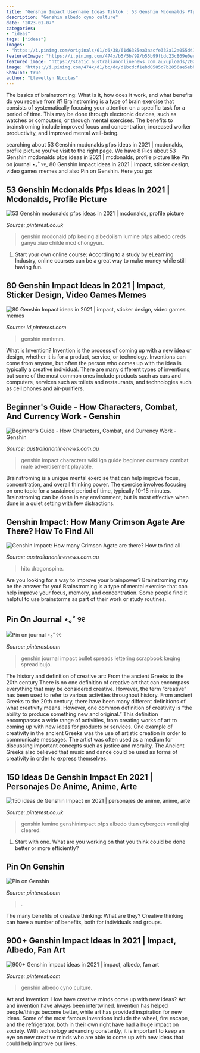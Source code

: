 ```yaml
---
title: "Genshin Impact Username Ideas Tiktok : 53 Genshin Mcdonalds Pfps Ideas In 2021"
description: "Genshin albedo cyno culture"
date: "2023-01-07"
categories:
- "ideas"
tags: ["ideas"]
images:
- "https://i.pinimg.com/originals/61/d6/38/61d6385ea3aacfe332a12a055d41932a.jpg"
featuredImage: "https://i.pinimg.com/474x/b5/5b/99/b55b99fbdc23c869e0ee30e177a37db4.jpg"
featured_image: "https://static.australianonlinenews.com.au/uploads/2020/10/72d6b776-e129-54ea-8eb7-c99d8589cbba.jpg"
image: "https://i.pinimg.com/474x/d1/bc/dc/d1bcdcf1ebd0585d7b2856ae5ebbea93.jpg"
ShowToc: true
author: "Llewellyn Nicolas"
---
```



The basics of brainstroming: What is it, how does it work, and what benefits do you receive from it?
Brainstroming is a type of brain exercise that consists of systematically focusing your attention on a specific task for a period of time. This may be done through electronic devices, such as watches or computers, or through mental exercises. The benefits to brainstroming include improved focus and concentration, increased worker productivity, and improved mental well-being.

	

		
searching about 53 Genshin mcdonalds pfps ideas in 2021 | mcdonalds, profile picture you've visit to the right page. We have 8 Pics about 53 Genshin mcdonalds pfps ideas in 2021 | mcdonalds, profile picture like Pin on journal ⋆｡˚ ୨୧, 80 Genshin Impact ideas in 2021 | impact, sticker design, video games memes and also Pin on Genshin. Here you go:
		
    
## 53 Genshin Mcdonalds Pfps Ideas In 2021 | Mcdonalds, Profile Picture

<img loading=lazy src="https://i.pinimg.com/474x/b5/5b/99/b55b99fbdc23c869e0ee30e177a37db4.jpg" onerror="this.onerror=null;this.src='https://tse4.mm.bing.net/th?id=OIP.UJpvEj0fcwOPxOBc9aZCTAAAAA&amp;pid=15.1';" alt="53 Genshin mcdonalds pfps ideas in 2021 | mcdonalds, profile picture">

_Source: pinterest.co.uk_

>genshin mcdonald pfp keqing albedoiism lumine pfps albedo creds ganyu xiao childe mcd chongyun. 

	

1. Start your own online course: According to a study by eLearning Industry, online courses can be a great way to make money while still having fun.

    
## 80 Genshin Impact Ideas In 2021 | Impact, Sticker Design, Video Games Memes

<img loading=lazy src="https://i.pinimg.com/474x/93/ce/c8/93cec821b9504d8f8156330a56a09682.jpg" onerror="this.onerror=null;this.src='https://tse2.mm.bing.net/th?id=OIP.uBUHJeBSlEYmVEyQq9lddgAAAA&amp;pid=15.1';" alt="80 Genshin Impact ideas in 2021 | impact, sticker design, video games memes">

_Source: id.pinterest.com_

>genshin mmhmm. 

	

What is Invention?
Invention is the process of coming up with a new idea or design, whether it is for a product, service, or technology. Inventions can come from anyone, but often the person who comes up with the idea is typically a creative individual. There are many different types of inventions, but some of the most common ones include products such as cars and computers, services such as toilets and restaurants, and technologies such as cell phones and air-purifiers.

    
## Beginner&#039;s Guide - How Characters, Combat, And Currency Work - Genshin

<img loading=lazy src="https://static.australianonlinenews.com.au/uploads/2020/10/72d6b776-e129-54ea-8eb7-c99d8589cbba.jpg" onerror="this.onerror=null;this.src='https://tse4.mm.bing.net/th?id=OIP.lzgEJr4-A-UHPvAyv1tRzAHaEL&amp;pid=15.1';" alt="Beginner&#039;s Guide - How Characters, Combat, and Currency Work - Genshin">

_Source: australianonlinenews.com.au_

>genshin impact characters wiki ign guide beginner currency combat male advertisement playable. 

	

Brainstroming is a unique mental exercise that can help improve focus, concentration, and overall thinking power. The exercise involves focusing on one topic for a sustained period of time, typically 10-15 minutes. Brainstroming can be done in any environment, but is most effective when done in a quiet setting with few distractions.

    
## Genshin Impact: How Many Crimson Agate Are There? How To Find All

<img loading=lazy src="https://static.australianonlinenews.com.au/uploads/2020/12/0bfe08ec-6669-535f-9cf2-7a1b56ea62ae-712x420.jpg" onerror="this.onerror=null;this.src='https://tse2.mm.bing.net/th?id=OIP.oDZ0nkHB6WsvwONLeeHfoQHaEX&amp;pid=15.1';" alt="Genshin Impact: How many Crimson Agate are there? How to find all">

_Source: australianonlinenews.com.au_

>hitc dragonspine. 

	

Are you looking for a way to improve your brainpower? Brainstroming may be the answer for you! Brainstroming is a type of mental exercise that can help improve your focus, memory, and concentration. Some people find it helpful to use brainstorms as part of their work or study routines.

    
## Pin On Journal ⋆｡˚ ୨୧

<img loading=lazy src="https://i.pinimg.com/originals/61/d6/38/61d6385ea3aacfe332a12a055d41932a.jpg" onerror="this.onerror=null;this.src='https://tse1.mm.bing.net/th?id=OIP.PMxBUjaQz2GBnSFUV99rAQHaJ4&amp;pid=15.1';" alt="Pin on journal ⋆｡˚ ୨୧">

_Source: pinterest.com_

>genshin journal impact bullet spreads lettering scrapbook keqing spread bujo. 

	

The history and definition of creative art: From the ancient Greeks to the 20th century
There is no one definition of creative art that can encompass everything that may be considered creative. However, the term “creative” has been used to refer to various activities throughout history. From ancient Greeks to the 20th century, there have been many different definitions of what creativity means. However, one common definition of creativity is “the ability to produce something new and original.” This definition encompasses a wide range of activities, from creating works of art to coming up with new ideas for products or services.
One example of creativity in the ancient Greeks was the use of artistic creation in order to communicate messages. The artist was often used as a medium for discussing important concepts such as justice and morality. The Ancient Greeks also believed that music and dance could be used as forms of creativity in order to express themselves.

    
## 150 Ideas De Genshin Impact En 2021 | Personajes De Anime, Anime, Arte

<img loading=lazy src="https://i.pinimg.com/474x/d1/bc/dc/d1bcdcf1ebd0585d7b2856ae5ebbea93.jpg" onerror="this.onerror=null;this.src='https://tse3.mm.bing.net/th?id=OIP.xvalIFin0vg6Ake-mLuhpQAAAA&amp;pid=15.1';" alt="150 ideas de Genshin Impact en 2021 | personajes de anime, anime, arte">

_Source: pinterest.co.uk_

>genshin lumine genshinimpact pfps albedo titan cybergoth venti qiqi cleared. 

	

1. Start with one. What are you working on that you think could be done better or more efficiently?

    
## Pin On Genshin

<img loading=lazy src="https://i.pinimg.com/236x/12/5b/70/125b70febfd66165384a5d946d021406.jpg?nii=t" onerror="this.onerror=null;this.src='https://tse2.mm.bing.net/th?id=OIP.PSQA0FFaKU5ERd7arwdgkwAAAA&amp;pid=15.1';" alt="Pin on Genshin">

_Source: pinterest.com_

>. 

	

The many benefits of creative thinking: What are they?
Creative thinking can have a number of benefits, both for individuals and groups.

    
## 900+ Genshin Impact Ideas In 2021 | Impact, Albedo, Fan Art

<img loading=lazy src="https://i.pinimg.com/474x/91/6c/0a/916c0a06f1195ec077dda81096b8824e.jpg" onerror="this.onerror=null;this.src='https://tse1.mm.bing.net/th?id=OIP.u9wO4FWyWqSutQv2qi4krgAAAA&amp;pid=15.1';" alt="900+ Genshin impact ideas in 2021 | impact, albedo, fan art">

_Source: pinterest.com_

>genshin albedo cyno culture. 

	

Art and Invention: How have creative minds come up with new ideas?
Art and invention have always been intertwined. Invention has helped people/things become better, while art has provided inspiration for new ideas. Some of the most famous inventions include the wheel, fire escape, and the refrigerator. both in their own right have had a huge impact on society. With technology advancing constantly, it is important to keep an eye on new creative minds who are able to come up with new ideas that could help improve our lives.

